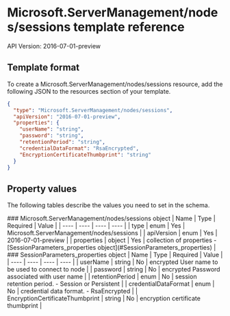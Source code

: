 # Microsoft.ServerManagement/nodes/sessions template reference
API Version: 2016-07-01-preview
## Template format

To create a Microsoft.ServerManagement/nodes/sessions resource, add the following JSON to the resources section of your template.

```json
{
  "type": "Microsoft.ServerManagement/nodes/sessions",
  "apiVersion": "2016-07-01-preview",
  "properties": {
    "userName": "string",
    "password": "string",
    "retentionPeriod": "string",
    "credentialDataFormat": "RsaEncrypted",
    "EncryptionCertificateThumbprint": "string"
  }
}
```
## Property values

The following tables describe the values you need to set in the schema.

<a id="Microsoft.ServerManagement/nodes/sessions" />
### Microsoft.ServerManagement/nodes/sessions object
|  Name | Type | Required | Value |
|  ---- | ---- | ---- | ---- |
|  type | enum | Yes | Microsoft.ServerManagement/nodes/sessions |
|  apiVersion | enum | Yes | 2016-07-01-preview |
|  properties | object | Yes | collection of properties - [SessionParameters_properties object](#SessionParameters_properties) |


<a id="SessionParameters_properties" />
### SessionParameters_properties object
|  Name | Type | Required | Value |
|  ---- | ---- | ---- | ---- |
|  userName | string | No | encrypted User name to be used to connect to node |
|  password | string | No | encrypted Password associated with user name |
|  retentionPeriod | enum | No | session retention period. - Session or Persistent |
|  credentialDataFormat | enum | No | credential data format. - RsaEncrypted |
|  EncryptionCertificateThumbprint | string | No | encryption certificate thumbprint |

